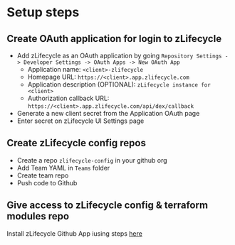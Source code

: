 # Setup steps 

## Create OAuth application for login to zLifecycle

- Add zLifecycle as an OAuth application by going `Repository Settings -> Developer Settings -> OAuth Apps -> New OAuth App`
    * Application name: `<client>-zlifecycle`
    * Homepage URL: `https://<client>.app.zlifecycle.com`
    * Application description (OPTIONAL): `zLifecycle instance for <client>`
    * Authorization callback URL: `https://<client>.app.zlifecycle.com/api/dex/callback`
- Generate a new client secret from the Application OAuth page
- Enter secret on zLifecycle UI Settings page

## Create zLifecycle config repos

- Create a repo `zlifecycle-config` in your github org
- Add Team YAML in `Teams` folder
- Create team repo 
- Push code to Github

## Give access to zLifecycle config & terraform modules repo

Install zLifecycle Github App iusing steps [here](https://docs.zlifecycle.com/settings/zlifecycle_app_installation/)
